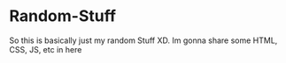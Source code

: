 # Random-Stuff
So this is basically just my random Stuff XD. Im gonna share some HTML, CSS, JS, etc in here
